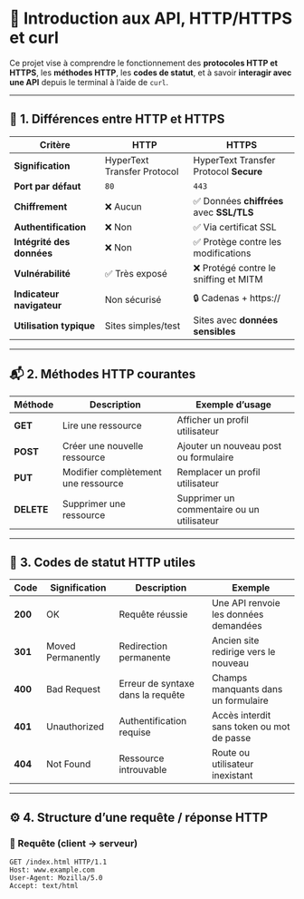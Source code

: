 # 📡 Introduction aux API, HTTP/HTTPS et curl

Ce projet vise à comprendre le fonctionnement des **protocoles HTTP et HTTPS**, les **méthodes HTTP**, les **codes de statut**, et à savoir **interagir avec une API** depuis le terminal à l’aide de `curl`.

---

## 🔐 1. Différences entre HTTP et HTTPS

| Critère                           | HTTP                                           | HTTPS                                                     |
| --------------------------------- | ---------------------------------------------- | --------------------------------------------------------- |
| **Signification**                 | HyperText Transfer Protocol                    | HyperText Transfer Protocol **Secure**                    |
| **Port par défaut**               | `80`                                           | `443`                                                     |
| **Chiffrement**                   | ❌ Aucun                                        | ✅ Données **chiffrées** avec **SSL/TLS**                  |
| **Authentification**              | ❌ Non                                          | ✅ Via certificat SSL                                      |
| **Intégrité des données**         | ❌ Non                                          | ✅ Protège contre les modifications                        |
| **Vulnérabilité**                 | ✅ Très exposé                                  | ❌ Protégé contre le sniffing et MITM                      |
| **Indicateur navigateur**         | Non sécurisé                                   | 🔒 Cadenas + https://                                      |
| **Utilisation typique**           | Sites simples/test                             | Sites avec **données sensibles**                          |

---

## 📬 2. Méthodes HTTP courantes

| Méthode    | Description                                                | Exemple d’usage                                              |
| ---------- | ---------------------------------------------------------- | ------------------------------------------------------------ |
| **GET**    | Lire une ressource                                         | Afficher un profil utilisateur                               |
| **POST**   | Créer une nouvelle ressource                              | Ajouter un nouveau post ou formulaire                        |
| **PUT**    | Modifier complètement une ressource                        | Remplacer un profil utilisateur                              |
| **DELETE** | Supprimer une ressource                                    | Supprimer un commentaire ou un utilisateur                   |

---

## 🧾 3. Codes de statut HTTP utiles

| Code    | Signification         | Description                                  | Exemple                                                      |
| ------- | ---------------------| -------------------------------------------- | ------------------------------------------------------------ |
| **200** | OK                    | Requête réussie                              | Une API renvoie les données demandées                        |
| **301** | Moved Permanently     | Redirection permanente                       | Ancien site redirige vers le nouveau                         |
| **400** | Bad Request           | Erreur de syntaxe dans la requête            | Champs manquants dans un formulaire                         |
| **401** | Unauthorized          | Authentification requise                     | Accès interdit sans token ou mot de passe                    |
| **404** | Not Found             | Ressource introuvable                        | Route ou utilisateur inexistant                             |

---

## ⚙️ 4. Structure d’une requête / réponse HTTP

### 📨 Requête (client → serveur)

```http
GET /index.html HTTP/1.1
Host: www.example.com
User-Agent: Mozilla/5.0
Accept: text/html
